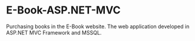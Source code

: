 # E-Book-ASP.NET-MVC
Purchasing books in the E-Book website. The web application developed in ASP.NET MVC Framework and MSSQL. 
